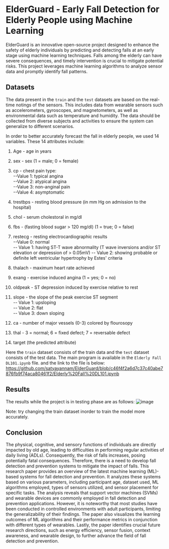 
# ElderGuard - Early Fall Detection for Elderly People using Machine Learning

ElderGuard is an innovative open-source project designed to enhance the safety of elderly individuals by predicting and detecting falls at an early stage using machine learning techniques. Falls among the elderly can have severe consequences, and timely intervention is crucial to mitigate potential risks. This project leverages machine learning algorithms to analyze sensor data and promptly identify fall patterns.



## Datasets
The data present in the `train` and the `test` datasets are based on the real-time notings of the sensors. This includes data from wearable sensors such as accelerometers, gyroscopes, and magnetometers, as well as environmental data such as temperature and humidity. The data should be collected from diverse subjects and activities to ensure the system can generalize to different scenarios.

In order to better accurately forecast the fall in elderly people, we used 14 variables.
These 14 attributes include:
1. Age  - age in years
2. sex  -  sex (1 = male; 0 = female)
3. cp   - chest pain type:\
    --Value 1: typical angina\
    --Value 2: atypical angina\
    --Value 3: non-anginal pain\
    --Value 4: asymptomatic

4. trestbps - resting blood pressure (in mm Hg on admission to the hospital)
5. chol - serum cholestoral in mg/dl
6. fbs  - (fasting blood sugar > 120 mg/dl) (1 = true; 0 = false)
7. restecg  - resting electrocardiographic results\
    --Value 0: normal\
    -- Value 1: having ST-T wave abnormality (T wave inversions and/or ST elevation or depression of > 0.05mV)
    -- Value 2: showing probable or definite left ventricular hypertrophy by Estes' criteria

8. thalach  -  maximum heart rate achieved
9. exang    - exercise induced angina (1 = yes; 0 = no)
10. oldpeak -  ST depression induced by exercise relative to rest
11. slope   - the slope of the peak exercise ST segment\
    -- Value 1: upsloping\
    -- Value 2: flat\
    -- Value 3: down sloping
12. ca - number of major vessels (0-3) colored by flourosopy
13. thal    - 3 = normal; 6 = fixed defect; 7 = reversable defect
14. target (the predicted attribute)

Here the `train` dataset consists of the train data and the `test` dataset consists of the test data.
The main program is available in the `Elderly Fall DL101.ipynb` file. and the link to the file is below:
https://github.com/satyayannam/ElderGuard/blob/c46f4f2a6d7c37c40abe7876fb9f74aca80461f2/Elderly%20Fall%20DL101.ipynb
## Results
The results while the project is in testing phase are as follows:
![image](https://github.com/satyayannam/ElderGuard/assets/71513870/7f3c42d7-19af-4066-9c49-806c29e86f24)

Note: try changing the train dataset inorder to train the model more accurately.
## Conclusion
The physical, cognitive, and sensory functions of individuals are directly impacted by old age, leading to difficulties in performing regular activities of daily living (ADLs). Consequently, the risk of falls increases, posing potentially fatal consequences. Therefore, there is a need to develop fall detection and prevention systems to mitigate the impact of falls. This research paper provides an overview of the latest machine learning (ML)-based systems for fall detection and prevention. It analyzes these systems based on various parameters, including participant age, dataset used, ML algorithms employed, types of sensors utilized, 
and sensor placement for specific tasks. The analysis reveals that support vector machines (SVMs) and wearable devices are commonly employed in fall detection and prevention applications. However, it is noteworthy that most studies have been conducted in controlled environments with adult participants, limiting the generalizability of their findings. The paper also visualizes the learning outcomes of ML algorithms and their performance metrics in conjunction with different types of wearables. Lastly, the paper identifies crucial future research directions, such as energy efficiency, sensor fusion, context awareness, and wearable design, to further advance the field of fall detection and prevention.
